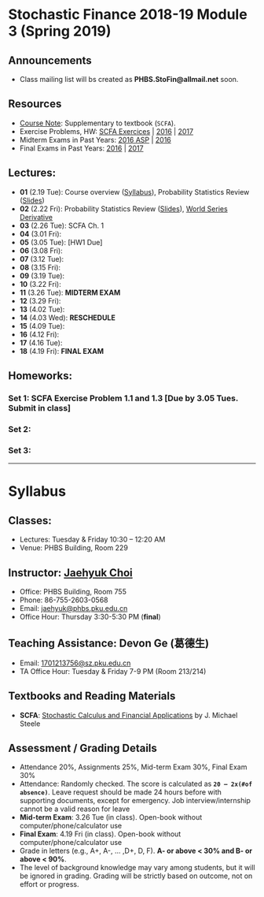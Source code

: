 # Stochastic Finance 2018-19 Module 3 (Spring 2019)

## Announcements
* Class mailing list will bs created as __PHBS.StoFin@allmail.net__ soon.

## Resources
* [Course Note](files/SCFA_Notes.pdf): Supplementary to textbook (`SCFA`).
* Exercise Problems, HW: [SCFA Exercices](files/SCFA_Exercise_Solution.pdf) | [2016](files/SF2016_HW_Solution.pdf) | [2017](files/SF2017_HW_Solution.pdf)
* Midterm Exams in Past Years: [2016 ASP](files/ASP2016_Midterm.pdf) | [2016](files/SF2016_Midterm.pdf)
* Final Exams in Past Years: [2016](files/SF2016_Final.pdf) | [2017](files/SF2017_Final.pdf)

## Lectures: 
* __01__ (2.19 Tue): Course overview ([Syllabus](files/syllabus.pdf)), Probability Statistics Review ([Slides](files/Prob_Stat_Review.pdf))
* __02__ (2.22 Fri): Probability Statistics Review ([Slides](files/Prob_Stat_Review.pdf)), [World Series Derivative](files/World_Series.pdf)
* __03__ (2.26 Tue): SCFA Ch. 1 
* __04__ (3.01 Fri):
* __05__ (3.05 Tue): [HW1 Due]
* __06__ (3.08 Fri):
* __07__ (3.12 Tue):
* __08__ (3.15 Fri):
* __09__ (3.19 Tue):
* __10__ (3.22 Fri):
* __11__ (3.26 Tue): __MIDTERM EXAM__
* __12__ (3.29 Fri):
* __13__ (4.02 Tue):
* __14__ (4.03 Wed): __RESCHEDULE__
* __15__ (4.09 Tue):
* __16__ (4.12 Fri):
* __17__ (4.16 Tue):
* __18__ (4.19 Fri): __FINAL EXAM__

## Homeworks: 
### __Set 1__: __SCFA__ Exercise Problem 1.1 and 1.3 [Due by 3.05 Tues. Submit in class]
### __Set 2__:
### __Set 3__:

***
# Syllabus

## Classes:
* Lectures: Tuesday & Friday 10:30 – 12:20 AM
* Venue: PHBS Building, Room 229

## Instructor: [Jaehyuk Choi](http://www.jaehyukchoi.net/phbs_en)
* Office: PHBS Building, Room 755
* Phone: 86-755-2603-0568
* Email: jaehyuk@phbs.pku.edu.cn
* Office Hour: Thursday 3:30-5:30 PM (__final__)

## Teaching Assistance: Devon Ge (葛德生)
* Email: 1701213756@sz.pku.edu.cn
* TA Office Hour: Tuesday & Friday 7-9 PM (Room 213/214)

## Textbooks and Reading Materials
* __SCFA__: [Stochastic Calculus and Financial Applications](http://www-stat.wharton.upenn.edu/~steele/StochasticCalculus.html) by J. Michael Steele

## Assessment / Grading Details
* Attendance 20%, Assignments 25%, Mid-term Exam 30%, Final Exam 30%
* Attendance: Randomly checked. The score is calculated as __`20 – 2x(#of absence)`__. Leave request should be made 24 hours before with supporting documents, except for emergency. Job interview/internship cannot be a valid reason for leave
* __Mid-term Exam__: 3.26 Tue (in class). Open-book without computer/phone/calculator use
* __Final Exam__: 4.19 Fri (in class). Open-book without computer/phone/calculator use
* Grade in letters (e.g., A+, A-, ... ,D+, D, F). __A- or above < 30% and B- or above < 90%__.
* The level of background knowledge may vary among students, but it will be ignored in grading. Grading will be strictly based on outcome, not on effort or progress.
